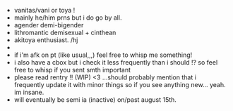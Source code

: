 - vanitas/vani or toya !
- mainly he/him prns but i do go by all.
- agender demi-bigender
- lithromantic demisexual + cinthean
- akitoya enthusiast. /hj
 - 
- if i'm afk on pt (like usual,,,) feel free to whisp me something!
- i also have a cbox but i check it less frequently than i should !? so feel free to whisp if you sent smth important
- please read rentry !! (WIP) <3 ...should probably mention that i frequently update it with minor things so if you see anything new... yeah. im insane.
- will eventually be semi ia (inactive) on/past august 15th.
